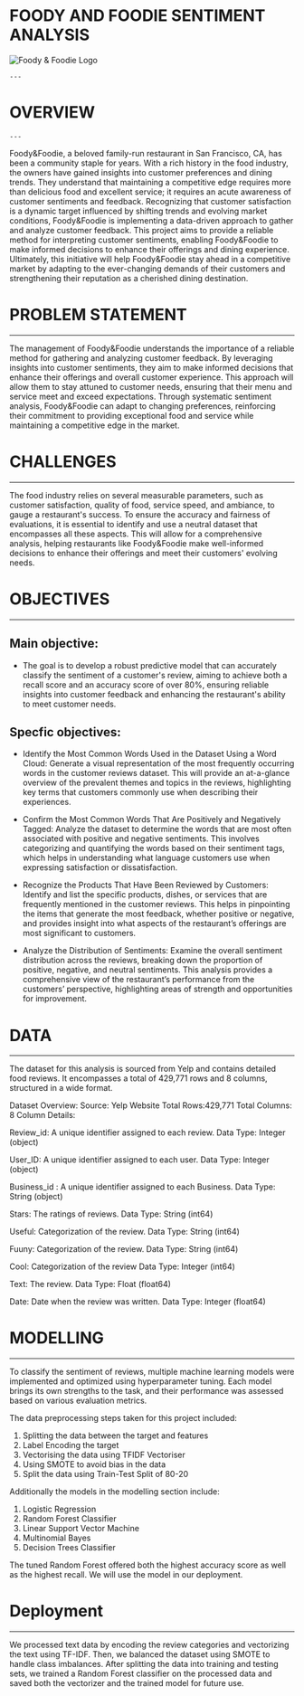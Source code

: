    # FOODY  AND FOODIE SENTIMENT ANALYSIS 
   
   ![Foody & Foodie Logo](logo.png)
 
    ---
 # OVERVIEW 
    ---
  Foody&Foodie, a beloved family-run restaurant in San Francisco, CA, has been a community staple for years. With a rich history in the food industry, the owners have gained insights into customer preferences and dining trends. They understand that maintaining a competitive edge requires more than delicious food and excellent service; it requires an acute awareness of customer sentiments and feedback. Recognizing that customer satisfaction is a dynamic target influenced by shifting trends and evolving market conditions, Foody&Foodie is implementing a data-driven approach to gather and analyze customer feedback. This project aims to provide a reliable method for interpreting customer sentiments, enabling Foody&Foodie to make informed decisions to enhance their offerings and dining experience. Ultimately, this initiative will help Foody&Foodie stay ahead in a competitive market by adapting to the ever-changing demands of their customers and strengthening their reputation as a cherished dining destination.


 # PROBLEM STATEMENT 
---
The management of Foody&Foodie understands the importance of a reliable method for gathering and analyzing customer feedback. By leveraging insights into customer sentiments, they aim to make informed decisions that enhance their offerings and overall customer experience. This approach will allow them to stay attuned to customer needs, ensuring that their menu and service meet and exceed expectations. Through systematic sentiment analysis, Foody&Foodie can adapt to changing preferences, reinforcing their commitment to providing exceptional food and service while maintaining a competitive edge in the market.


# CHALLENGES 
---
The food industry relies on several measurable parameters, such as customer satisfaction, quality of food, service speed, and ambiance, to gauge a restaurant's success. To ensure the accuracy and fairness of evaluations, it is essential to identify and use a neutral dataset that encompasses all these aspects. This will allow for a comprehensive analysis, helping restaurants like Foody&Foodie make well-informed decisions to enhance their offerings and meet their customers' evolving needs.

# OBJECTIVES 
---
Main objective:
 ---
   * The goal is to develop a robust predictive model that can accurately classify the sentiment of a customer's review, aiming to achieve both a recall score and an accuracy score of over 80%, ensuring reliable insights into customer feedback and enhancing the restaurant's ability to meet customer needs.
 
 Specfic objectives:
 ---
 * Identify the Most Common Words Used in the Dataset Using a Word Cloud:
Generate a visual representation of the most frequently occurring words in the customer reviews dataset. This will provide an at-a-glance overview of the prevalent themes and topics in the reviews, highlighting key terms that customers commonly use when describing their experiences.

 * Confirm the Most Common Words That Are Positively and Negatively Tagged:
Analyze the dataset to determine the words that are most often associated with positive and negative sentiments. This involves categorizing and quantifying the words based on their sentiment tags, which helps in understanding what language customers use when expressing satisfaction or dissatisfaction.

 * Recognize the Products That Have Been Reviewed by Customers:
Identify and list the specific products, dishes, or services that are frequently mentioned in the customer reviews. This helps in pinpointing the items that generate the most feedback, whether positive or negative, and provides insight into what aspects of the restaurant’s offerings are most significant to customers.

  * Analyze the Distribution of Sentiments:
Examine the overall sentiment distribution across the reviews, breaking down the proportion of positive, negative, and neutral sentiments. This analysis provides a comprehensive view of the restaurant’s performance from the customers’ perspective, highlighting areas of strength and opportunities for improvement.

# DATA 
---
The dataset for this analysis is sourced from Yelp and contains detailed food reviews. It encompasses a total of 429,771 rows and 8 columns, structured in a wide format.

Dataset Overview: Source: Yelp Website Total Rows:429,771 Total Columns: 8 Column Details:

Review_id: A unique identifier assigned to each review. Data Type: Integer (object)

User_ID: A unique identifier assigned to each user. Data Type: Integer (object)

Business_id : A unique identifier assigned to each Business. Data Type: String (object)

Stars: The ratings of reviews. Data Type: String (int64)

Useful: Categorization of the review. Data Type: String (int64)

Fuuny: Categorization of the review. Data Type: String (int64)

Cool: Categorization of the review Data Type: Integer (int64)

Text: The review. Data Type: Float (float64)

Date: Date when the review was written. Data Type: Integer (float64)


# MODELLING 

---
 To classify the sentiment of reviews, multiple machine learning models were implemented and optimized using hyperparameter tuning. Each model brings its own strengths to the task, and their performance was assessed based on various evaluation metrics.
 
 
The data preprocessing steps taken for this project included:

1. Splitting the data between the target and features
2. Label Encoding the target
3. Vectorising the data using TFIDF Vectoriser
4. Using SMOTE to avoid bias in the data
5. Split the data using Train-Test Split of 80-20

Additionally the models in the modelling section include:
1. Logistic Regression
2. Random Forest Classifier
3. Linear Support Vector Machine
4. Multinomial Bayes
5. Decision Trees Classifier

The tuned Random Forest offered both the highest accuracy score as well as the highest recall. We will use the model in our deployment.

# Deployment 
---

We processed text data by encoding the review categories and vectorizing the text using TF-IDF. Then, we balanced the dataset using SMOTE to handle class imbalances. After splitting the data into training and testing sets, we trained a Random Forest classifier on the processed data and saved both the vectorizer and the trained model for future use.
 

 
 
                         
